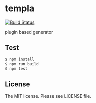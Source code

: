 # templa

[![Build Status](https://travis-ci.org/tsukurite/templa.svg?branch=master)](https://travis-ci.org/tsukurite/templa)

plugin based generator

## Test

```sh
$ npm install
$ npm run build
$ npm test
```

## License

The MIT license. Please see LICENSE file.
